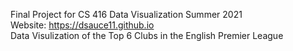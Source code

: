 Final Project for CS 416 Data Visualization Summer 2021 \
Website: https://dsauce11.github.io \
Data Visulization of the Top 6 Clubs in the English Premier League 
